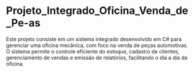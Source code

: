 # Projeto_Integrado_Oficina_Venda_de_Pe-as
Este projeto consiste em um sistema integrado desenvolvido em C# para gerenciar uma oficina mecânica, com foco na venda de peças automotivas. O sistema permite o controle eficiente do estoque, cadastro de clientes, gerenciamento de vendas e emissão de relatórios, facilitando o dia a dia da oficina.
